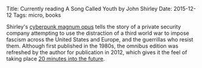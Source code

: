 Title: Currently reading A Song Called Youth by John Shirley
Date: 2015-12-12
Tags: micro, books

Shirley's [cyberpunk magnum opus](https://en.wikipedia.org/wiki/A_Song_Called_Youth) tells the story of a private security company attempting to use the distraction of a third world war to impose fascism across the United States and Europe, and the guerrillas who resist them. Although first published in the 1980s, the omnibus edition was refreshed by the author for publication in 2012, which gives it the feel of taking place [20 minutes into the future](http://i.imgur.com/cNJth4C.jpg).
